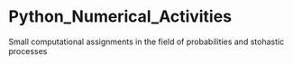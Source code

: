 # Python_Numerical_Activities
Small computational assignments in the field of probabilities and stohastic processes 
